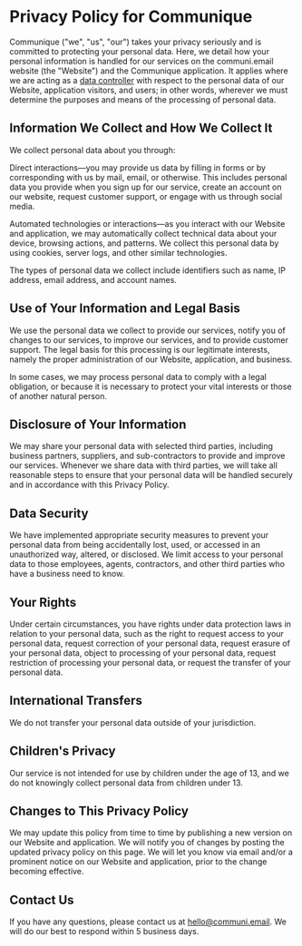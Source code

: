 # Privacy Policy for Communique

Communique ("we", "us", "our") takes your privacy seriously and is committed to protecting your personal data. Here, we detail how your personal information is handled for our services on the communi.email website (the "Website") and the Communique application. It applies where we are acting as a [data controller](https://commission.europa.eu/law/law-topic/data-protection/reform/rules-business-and-organisations/obligations/controllerprocessor/what-data-controller-or-data-processor_en#:~:text=The%20data%20controller%20determines%20the,it%20is%20the%20data%20controller.) with respect to the personal data of our Website, application visitors, and users; in other words, wherever we must determine the purposes and means of the processing of personal data.

## Information We Collect and How We Collect It

We collect personal data about you through:

Direct interactions—you may provide us data by filling in forms or by corresponding with us by mail, email, or otherwise. This includes personal data you provide when you sign up for our service, create an account on our website, request customer support, or engage with us through social media.

Automated technologies or interactions—as you interact with our Website and application, we may automatically collect technical data about your device, browsing actions, and patterns. We collect this personal data by using cookies, server logs, and other similar technologies.

The types of personal data we collect include identifiers such as name, IP address, email address, and account names.

## Use of Your Information and Legal Basis

We use the personal data we collect to provide our services, notify you of changes to our services, to improve our services, and to provide customer support. The legal basis for this processing is our legitimate interests, namely the proper administration of our Website, application, and business.

In some cases, we may process personal data to comply with a legal obligation, or because it is necessary to protect your vital interests or those of another natural person.

## Disclosure of Your Information

We may share your personal data with selected third parties, including business partners, suppliers, and sub-contractors to provide and improve our services. Whenever we share data with third parties, we will take all reasonable steps to ensure that your personal data will be handled securely and in accordance with this Privacy Policy.

## Data Security

We have implemented appropriate security measures to prevent your personal data from being accidentally lost, used, or accessed in an unauthorized way, altered, or disclosed. We limit access to your personal data to those employees, agents, contractors, and other third parties who have a business need to know.

## Your Rights

Under certain circumstances, you have rights under data protection laws in relation to your personal data, such as the right to request access to your personal data, request correction of your personal data, request erasure of your personal data, object to processing of your personal data, request restriction of processing your personal data, or request the transfer of your personal data.

## International Transfers

We do not transfer your personal data outside of your jurisdiction.

## Children's Privacy

Our service is not intended for use by children under the age of 13, and we do not knowingly collect personal data from children under 13.

## Changes to This Privacy Policy

We may update this policy from time to time by publishing a new version on our Website and application. We will notify you of changes by posting the updated privacy policy on this page. We will let you know via email and/or a prominent notice on our Website and application, prior to the change becoming effective.

## Contact Us

If you have any questions, please contact us at [hello@communi.email](mailto:hello@communi.email). We will do our best to respond within 5 business days.
